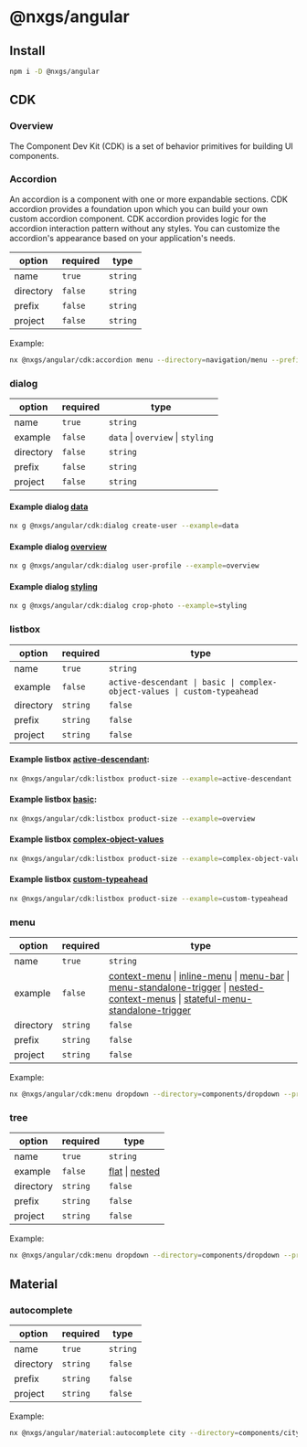 # @nxgs/angular

## Install

```bash
npm i -D @nxgs/angular
```

## CDK

### Overview

The Component Dev Kit (CDK) is a set of behavior primitives for building UI components.

### Accordion

An accordion is a component with one or more expandable sections. CDK accordion provides a foundation upon which you can build your own custom accordion component. CDK accordion provides logic for the accordion interaction pattern without any styles. You can customize the accordion's appearance based on your application's needs.

| option    | required | type     |
| --------- | -------- | -------- |
| name      | `true`   | `string` |
| directory | `false`  | `string` |
| prefix    | `false`  | `string` |
| project   | `false`  | `string` |

Example:

<!-- @filename: angular/cdk/accordion -->

```bash
nx @nxgs/angular/cdk:accordion menu --directory=navigation/menu --prefix=app --project=docs
```

### dialog

| option    | required | type                              |
| --------- | -------- | --------------------------------- |
| name      | `true`   | `string`                          |
| example   | `false`  | `data` \| `overview` \| `styling` |
| directory | `false`  | `string`                          |
| prefix    | `false`  | `string`                          |
| project   | `false`  | `string`                          |

#### Example dialog [data](https://material.angular.io/cdk/dialog/examples#cdk-dialog-data)

<!-- @filename: angular/cdk/dialog/data -->

```bash
nx g @nxgs/angular/cdk:dialog create-user --example=data
```

#### Example dialog [overview](https://material.angular.io/cdk/dialog/examples#cdk-dialog-overview)

<!-- @filename: angular/cdk/dialog/overview -->

```bash
nx g @nxgs/angular/cdk:dialog user-profile --example=overview
```

#### Example dialog [styling](https://material.angular.io/cdk/dialog/examples#cdk-dialog-styling)

<!-- @filename: angular/cdk/dialog/styling -->

```bash
nx g @nxgs/angular/cdk:dialog crop-photo --example=styling
```

### listbox

| option    | required | type                                                                      |
| --------- | -------- | ------------------------------------------------------------------------- |
| name      | `true`   | `string`                                                                  |
| example   | `false`  | `active-descendant \| basic \| complex-object-values \| custom-typeahead` |
| directory | `string` | `false`                                                                   |
| prefix    | `string` | `false`                                                                   |
| project   | `string` | `false`                                                                   |

#### Example listbox [active-descendant](https://material.angular.io/cdk/listbox/examples#cdk-listbox-activedescendant):

<!-- @filename: angular/cdk/listbox/active-descendant -->

```bash
nx @nxgs/angular/cdk:listbox product-size --example=active-descendant
```

#### Example listbox [basic](https://material.angular.io/cdk/listbox/examples#cdk-listbox-overview):

<!-- @filename: angular/cdk/listbox/overview -->

```bash
nx @nxgs/angular/cdk:listbox product-size --example=overview
```

#### Example listbox [complex-object-values](https://material.angular.io/cdk/listbox/examples#cdk-listbox-compare-with)

<!-- @filename: angular/cdk/listbox/complex-object-values -->

```bash
nx @nxgs/angular/cdk:listbox product-size --example=complex-object-values
```

#### Example listbox [custom-typeahead](https://material.angular.io/cdk/listbox/examples#cdk-listbox-custom-typeahead)

<!-- @filename: angular/cdk/listbox/custom-typeahead -->

```bash
nx @nxgs/angular/cdk:listbox product-size --example=custom-typeahead
```

### menu

| option    | required | type                                                                                                                                                                                                                                                                                                                                                                                                                                                                                                                                                                      |
| --------- | -------- | ------------------------------------------------------------------------------------------------------------------------------------------------------------------------------------------------------------------------------------------------------------------------------------------------------------------------------------------------------------------------------------------------------------------------------------------------------------------------------------------------------------------------------------------------------------------------- |
| name      | `true`   | `string`                                                                                                                                                                                                                                                                                                                                                                                                                                                                                                                                                                  |
| example   | `false`  | [context-menu](https://material.angular.io/cdk/menu/examples#cdk-menu-context) \| [inline-menu](https://material.angular.io/cdk/menu/examples#cdk-menu-inline) \| [menu-bar](https://material.angular.io/cdk/menu/examples#cdk-menu-menubar) \| [menu-standalone-trigger](https://material.angular.io/cdk/menu/examples#cdk-menu-standalone-menu) \| [nested-context-menus](https://material.angular.io/cdk/menu/examples#cdk-menu-nested-context) \| [stateful-menu-standalone-trigger](https://material.angular.io/cdk/menu/examples#cdk-menu-standalone-stateful-menu) |
| directory | `string` | `false`                                                                                                                                                                                                                                                                                                                                                                                                                                                                                                                                                                   |
| prefix    | `string` | `false`                                                                                                                                                                                                                                                                                                                                                                                                                                                                                                                                                                   |
| project   | `string` | `false`                                                                                                                                                                                                                                                                                                                                                                                                                                                                                                                                                                   |

Example:

```bash
nx @nxgs/angular/cdk:menu dropdown --directory=components/dropdown --prefix=account --project=feature-account
```

### tree

| option    | required | type                                                                                                                                           |
| --------- | -------- | ---------------------------------------------------------------------------------------------------------------------------------------------- |
| name      | `true`   | `string`                                                                                                                                       |
| example   | `false`  | [flat](https://material.angular.io/cdk/tree/examples#cdk-tree-flat) \| [nested](https://material.angular.io/cdk/tree/examples#cdk-tree-nested) |
| directory | `string` | `false`                                                                                                                                        |
| prefix    | `string` | `false`                                                                                                                                        |
| project   | `string` | `false`                                                                                                                                        |

Example:

```bash
nx @nxgs/angular/cdk:menu dropdown --directory=components/dropdown --prefix=account --project=feature-account
```

## Material

### autocomplete

| option    | required | type     |
| --------- | -------- | -------- |
| name      | `true`   | `string` |
| directory | `string` | `false`  |
| prefix    | `string` | `false`  |
| project   | `string` | `false`  |

Example:

```bash
nx @nxgs/angular/material:autocomplete city --directory=components/city --project=feature-account
```
